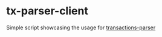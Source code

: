 # tx-parser-client

Simple script showcasing the usage for [transactions-parser](https://github.com/brankomiric/transactions-parser)